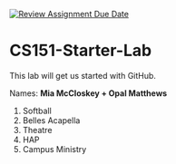 [![Review Assignment Due Date](https://classroom.github.com/assets/deadline-readme-button-22041afd0340ce965d47ae6ef1cefeee28c7c493a6346c4f15d667ab976d596c.svg)](https://classroom.github.com/a/SaEpsRqx)
# CS151-Starter-Lab

This lab will get us started with GitHub.

Names: **Mia McCloskey + Opal Matthews**

1. Softball
2. Belles Acapella
3. Theatre
4. HAP
5. Campus Ministry

